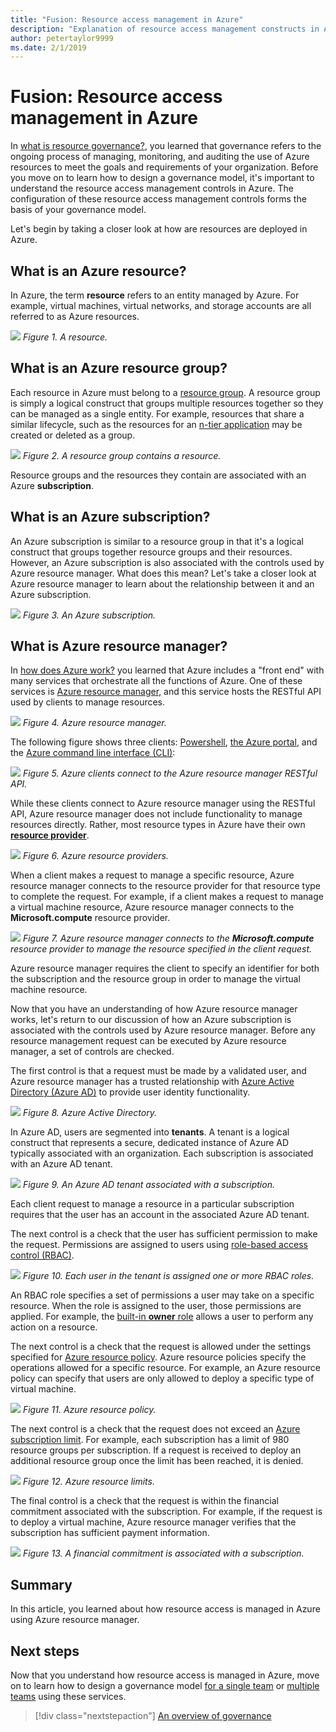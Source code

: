 ```yaml
---
title: "Fusion: Resource access management in Azure"
description: "Explanation of resource access management constructs in Azure: Azure resource manager, subscriptions, resource groups, and resources"
author: petertaylor9999
ms.date: 2/1/2019
---
```


<!-- markdownlint-disable MD026 -->

# Fusion: Resource access management in Azure

In [what is resource governance?](what-is-governance.md), you learned that governance refers to the ongoing process of managing, monitoring, and auditing the use of Azure resources to meet the goals and requirements of your organization. Before you move on to learn how to design a governance model, it's important to understand the resource access management controls in Azure. The configuration of these resource access management controls forms the basis of your governance model.

Let's begin by taking a closer look at how are resources are deployed in Azure.

## What is an Azure resource?

In Azure, the term **resource** refers to an entity managed by Azure. For example, virtual machines, virtual networks, and storage accounts are all referred to as Azure resources.

![](../_images/governance-1-9.png)
*Figure 1. A resource.*

## What is an Azure resource group?

Each resource in Azure must belong to a [resource group](/azure/azure-resource-manager/resource-group-overview#resource-groups). A resource group is simply a logical construct that groups multiple resources together so they can be managed as a single entity. For example, resources that share a similar lifecycle, such as the resources for an [n-tier application](/azure/architecture/guide/architecture-styles/n-tier) may be created or deleted as a group.

![](../_images/governance-1-10.png)
*Figure 2. A resource group contains a resource.*

Resource groups and the resources they contain are associated with an Azure **subscription**.

## What is an Azure subscription?

An Azure subscription is similar to a resource group in that it's a logical construct that groups together resource groups and their resources. However, an Azure subscription is also associated with the controls used by Azure resource manager. What does this mean? Let's take a closer look at Azure resource manager to learn about the relationship between it and an Azure subscription.

![](../_images/governance-1-11.png)
*Figure 3. An Azure subscription.*

## What is Azure resource manager?

In [how does Azure work?](what-is-azure.md) you learned that Azure includes a "front end" with many services that orchestrate all the functions of Azure. One of these services is [Azure resource manager](/azure/azure-resource-manager/), and this service hosts the RESTful API used by clients to manage resources.

![](../_images/governance-1-12.png)
*Figure 4. Azure resource manager.*

The following figure shows three clients: [Powershell](/powershell/azure/overview), [the Azure portal](https://portal.azure.com), and the [Azure command line interface (CLI)](/cli/azure):

![](../_images/governance-1-13.png)
*Figure 5. Azure clients connect to the Azure resource manager RESTful API.*

While these clients connect to Azure resource manager using the RESTful API, Azure resource manager does not include functionality to manage resources directly. Rather, most resource types in Azure have their own [**resource provider**](/azure/azure-resource-manager/resource-group-overview#terminology).

![](../_images/governance-1-14.png)
*Figure 6. Azure resource providers.*

When a client makes a request to manage a specific resource, Azure resource manager connects to the resource provider for that resource type to complete the request. For example, if a client makes a request to manage a virtual machine resource, Azure resource manager connects to the **Microsoft.compute** resource provider.

![](../_images/governance-1-15.png)
*Figure 7. Azure resource manager connects to the **Microsoft.compute** resource provider to manage the resource specified in the client request.*

Azure resource manager requires the client to specify an identifier for both the subscription and the resource group in order to manage the virtual machine resource.

Now that you have an understanding of how Azure resource manager works, let's return to our discussion of how an Azure subscription is associated with the controls used by Azure resource manager. Before any resource management request can be executed by Azure resource manager, a set of controls are checked.

The first control is that a request must be made by a validated user, and Azure resource manager has a trusted relationship with [Azure Active Directory (Azure AD)](/azure/active-directory/) to provide user identity functionality.

![](../_images/governance-1-16.png)
*Figure 8. Azure Active Directory.*

In Azure AD, users are segmented into **tenants**. A tenant is a logical construct that represents a secure, dedicated instance of Azure AD typically associated with an organization. Each subscription is associated with an Azure AD tenant.

![](../_images/governance-1-17.png)
*Figure 9. An Azure AD tenant associated with a subscription.*

Each client request to manage a resource in a particular subscription requires that the user has an account in the associated Azure AD tenant.

The next control is a check that the user has sufficient permission to make the request. Permissions are assigned to users using [role-based access control (RBAC)](/azure/role-based-access-control/).

![](../_images/governance-1-18.png)
*Figure 10. Each user in the tenant is assigned one or more RBAC roles.*

An RBAC role specifies a set of permissions a user may take on a specific resource. When the role is assigned to the user, those permissions are applied. For example, the [built-in **owner** role](/azure/role-based-access-control/built-in-roles#owner) allows a user to perform any action on a resource.

The next control is a check that the request is allowed under the settings specified for [Azure resource policy](/azure/governance/policy/). Azure resource policies specify the operations allowed for a specific resource. For example, an Azure resource policy can specify that users are only allowed to deploy a specific type of virtual machine.

![](../_images/governance-1-19.png)
*Figure 11. Azure resource policy.*

The next control is a check that the request does not exceed an [Azure subscription limit](/azure/azure-subscription-service-limits). For example, each subscription has a limit of 980 resource groups per subscription. If a request is received to deploy an additional resource group once the limit has been reached, it is denied.

![](../_images/governance-1-20.png)
*Figure 12. Azure resource limits.*

The final control is a check that the request is within the financial commitment associated with the subscription. For example, if the request is to deploy a virtual machine, Azure resource manager verifies that the subscription has sufficient payment information.

![](../_images/governance-1-21.png)
*Figure 13. A financial commitment is associated with a subscription.*

## Summary

In this article, you learned about how resource access is managed in Azure using Azure resource manager.

## Next steps

Now that you understand how resource access is managed in Azure, move on to learn how to design a governance model [for a single team](../governance/governance-single-team.md) or [multiple teams](../governance/governance-multiple-teams.md) using these services.

> [!div class="nextstepaction"]
> [An overview of governance](../governance/overview.md)

<!-- markdownlint-enable MD026 -->
